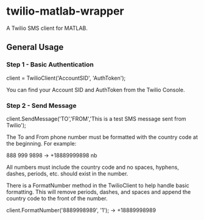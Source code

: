 # twilio-matlab-wrapper
A Twilio SMS client for MATLAB.

## General Usage
### Step 1 - Basic Authentication

client = TwilioClient('AccountSID', 'AuthToken');

You can find your Account SID and AuthToken from the Twilio Console.

### Step 2 - Send Message

client.SendMessage('TO','FROM','This is a test SMS message sent from Twilio');

The To and From phone number must be formatted with the country code at the beginning. For example:

888 999 9898 -> +18889999898  nb

All numbers must include the country code and no spaces, hyphens, dashes, periods, etc. should exist in the number.

There is a FormatNumber method in the TwilioClient to help handle basic formatting. This will remove periods, dashes, and spaces and append the country code to the front of the number.

client.FormatNumber('8889998989', '1'); -> +18889998989

